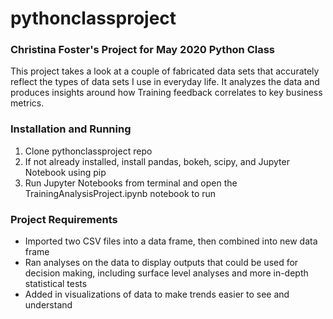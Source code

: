 # pythonclassproject
### Christina Foster's Project for May 2020 Python Class
This project takes a look at a couple of fabricated data sets that accurately reflect the types of data sets I use in everyday life. It analyzes the data and produces insights around how Training feedback correlates to key business metrics.

### Installation and Running
1. Clone pythonclassproject repo
2. If not already installed, install pandas, bokeh, scipy, and Jupyter Notebook using pip
3. Run Jupyter Notebooks from terminal and open the TrainingAnalysisProject.ipynb notebook to run

### Project Requirements
- Imported two CSV files into a data frame, then combined into new data frame
- Ran analyses on the data to display outputs that could be used for decision making, including surface level analyses and more in-depth statistical tests
- Added in visualizations of data to make trends easier to see and understand